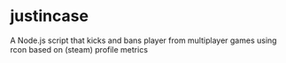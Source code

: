 justincase
==========

A Node.js script that kicks and bans player from multiplayer games using rcon based on (steam) profile metrics
